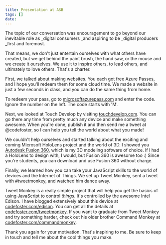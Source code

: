 ```yaml
---
title: Presentation at ASB
tags: []
date: 
---
```


The topic of our conversation was encouragement to go beyond our inevitable role as _digital consumers _and aspiring to be _digital producers _first and foremost.

That means, we don't just entertain ourselves with what others have created, but we get behind the paint brush, the hand saw, or the mouse and we create it ourselves. We use it to inspire others, to lead others, and ultimately to love others. That's a charter.

First, we talked about making websites. You each got free Azure Passes, and I hope you'll redeem them for some cloud time. We made a website in just a few seconds in class, and you can do the same thing from home.

To redeem your pass, go to [microsoftazurepass.com](http://microsoftazurepass.com) and enter the code. Ignore the number on the left. The code starts with 'M'.

Next, we looked at Touch Develop by visiting [touchdevelop.com](http://touchdevelop.com). You can go there any time from pretty much any device and make something awesome. When you're done, publish it and then send me a tweet at @codefoster, so I can help you tell the world about what you made!

We couldn't help ourselves and started talking about the exciting and coming Microsoft HoloLens project and the world of 3D. I showed you [Autodesk Fusion 360](fusion360.autodesk.com), which is my 3D modeling software of choice. If I had a HoloLens to design with, I would, but Fusion 360 is awesome too :) Since you're students, you can download and use Fusion 360 without charge.

Finally, we learned how you can take your JavaScript skills to the world of devices and the Internet of Things. We set up Tweet Monkey, sent a tweet with #tweetmonkey, and watched him dance away.

Tweet Monkey is a really simple project that will help you get the basics of using JavaScript to control _things_. It's controlled by the awesome Intel Edison. I have blogged extensively about this device at [codefoster.com/edison](codefoster.com/edison). You can get all the details at [codefoster.com/tweetmonkey](codefoster.com/tweetmonkey). If you want to graduate from Tweet Monkey and try something harder, check out his older brother Command Monkey at [codefoster.com/commandmonkey](codefoster.com/commandmonkey).

Thank you again for your motivation. That's inspiring to me. Be sure to keep in touch and tell me about the cool things you make.